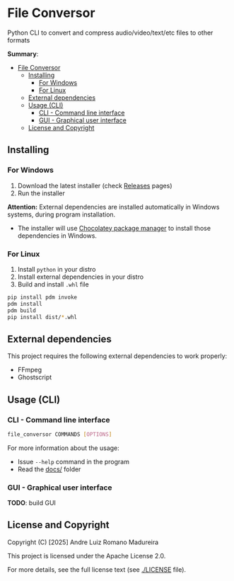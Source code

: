 # File Conversor
Python CLI to convert and compress audio/video/text/etc files to other formats

**Summary**:
- [File Conversor](#file-conversor)
  - [Installing](#installing)
    - [For Windows](#for-windows)
    - [For Linux](#for-linux)
  - [External dependencies](#external-dependencies)
  - [Usage (CLI)](#usage-cli)
    - [CLI - Command line interface](#cli---command-line-interface)
    - [GUI - Graphical user interface](#gui---graphical-user-interface)
  - [License and Copyright](#license-and-copyright)

## Installing

### For Windows

1. Download the latest installer (check [Releases](https://github.com/andre-romano/file_conversor/releases/) pages)
2. Run the installer

**Attention:** External dependencies are installed automatically in Windows systems, during program installation. 
   - The installer will use [Chocolatey package manager](https://chocolatey.org/) to install those dependencies in Windows.

### For Linux

1. Install `python` in your distro
2. Install external dependencies in your distro
3. Build and install `.whl` file
  ```bash
  pip install pdm invoke
  pdm install
  pdm build
  pip install dist/*.whl
  ```


## External dependencies

This project requires the following external dependencies to work properly:
- FFmpeg
- Ghostscript

## Usage (CLI)

### CLI - Command line interface

```bash
file_conversor COMMANDS [OPTIONS]
```

For more information about the usage:
- Issue `--help` command in the program
- Read the [docs/](docs/) folder

### GUI - Graphical user interface

**TODO**: build GUI

## License and Copyright

Copyright (C) [2025] Andre Luiz Romano Madureira

This project is licensed under the Apache License 2.0.  

For more details, see the full license text (see [./LICENSE](./LICENSE) file).

